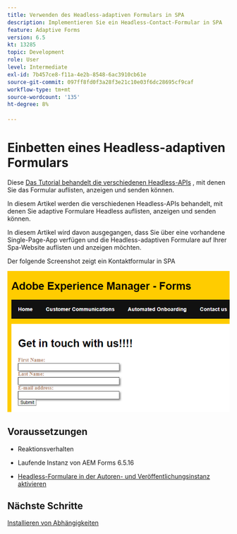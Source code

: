```yaml
---
title: Verwenden des Headless-adaptiven Formulars in SPA
description: Implementieren Sie ein Headless-Contact-Formular in SPA
feature: Adaptive Forms
version: 6.5
kt: 13285
topic: Development
role: User
level: Intermediate
exl-id: 7b457ce8-f11a-4e2b-8548-6ac3910cb61e
source-git-commit: 097ff8fd0f3a28f3e21c10e03f6dc28695cf9caf
workflow-type: tm+mt
source-wordcount: '135'
ht-degree: 8%

---
```


# Einbetten eines Headless-adaptiven Formulars

Diese [Das Tutorial behandelt die verschiedenen Headless-APIs](https://opensource.adobe.com/aem-forms-af-runtime/api/#section/Introduction) , mit denen Sie das Formular auflisten, anzeigen und senden können.

In diesem Artikel werden die verschiedenen Headless-APIs behandelt, mit denen Sie adaptive Formulare Headless auflisten, anzeigen und senden können.

In diesem Artikel wird davon ausgegangen, dass Sie über eine vorhandene Single-Page-App verfügen und die Headless-adaptiven Formulare auf Ihrer Spa-Website auflisten und anzeigen möchten.

Der folgende Screenshot zeigt ein Kontaktformular in SPA

![contact-us-form](./assets/contact-us-form.png)

## Voraussetzungen

* Reaktionsverhalten

* Laufende Instanz von AEM Forms 6.5.16

* [Headless-Formulare in der Autoren- und Veröffentlichungsinstanz aktivieren](https://experienceleague.adobe.com/docs/experience-manager-headless-adaptive-forms/using/quick-setup/enable-headless-adaptive-forms-and-core-components.html?lang=de)

## Nächste Schritte

[Installieren von Abhängigkeiten](./install-af-react-libraries.md)
